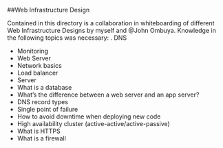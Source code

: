 ##Web Infrastructure Design

Contained in this directory is a collaboration in whiteboarding of different Web Infrastructure Designs by myself and @John Ombuya.
Knowledge in the following topics was necessary:
. DNS
* Monitoring
* Web Server
* Network basics
* Load balancer
* Server
* What is a database
* What’s the difference between a web server and an app server?
* DNS record types
* Single point of failure
* How to avoid downtime when deploying new code
* High availability cluster (active-active/active-passive)
* What is HTTPS
* What is a firewall
